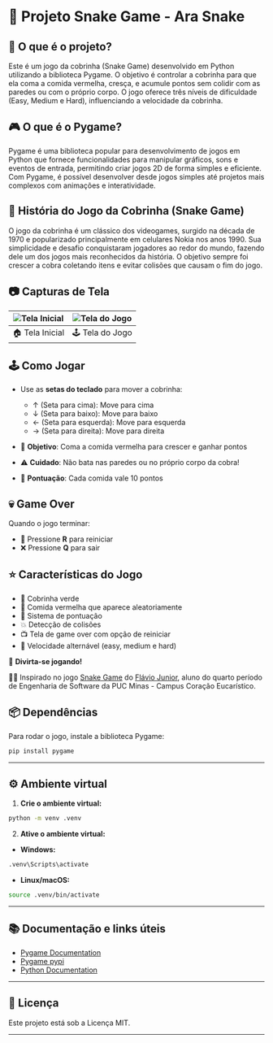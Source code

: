# 🐍 Projeto Snake Game - Ara Snake

## 🎯 O que é o projeto?

Este é um jogo da cobrinha (Snake Game) desenvolvido em Python utilizando a biblioteca Pygame. O objetivo é controlar a cobrinha para que ela coma a comida vermelha, cresça, e acumule pontos sem colidir com as paredes ou com o próprio corpo. O jogo oferece três níveis de dificuldade (Easy, Medium e Hard), influenciando a velocidade da cobrinha.

## 🎮 O que é o Pygame?

Pygame é uma biblioteca popular para desenvolvimento de jogos em Python que fornece funcionalidades para manipular gráficos, sons e eventos de entrada, permitindo criar jogos 2D de forma simples e eficiente. Com Pygame, é possível desenvolver desde jogos simples até projetos mais complexos com animações e interatividade.

## 📜 História do Jogo da Cobrinha (Snake Game)

O jogo da cobrinha é um clássico dos videogames, surgido na década de 1970 e popularizado principalmente em celulares Nokia nos anos 1990. Sua simplicidade e desafio conquistaram jogadores ao redor do mundo, fazendo dele um dos jogos mais reconhecidos da história. O objetivo sempre foi crescer a cobra coletando itens e evitar colisões que causam o fim do jogo.

## 📷 Capturas de Tela

| ![Tela Inicial](https://joaopauloaramuni.github.io/python-imgs/SnakeGame/imgs/home.png) | ![Tela do Jogo](https://joaopauloaramuni.github.io/python-imgs/SnakeGame/imgs/game.png) |
|:--:|:--:|
| 🏠 Tela Inicial | 🕹️ Tela do Jogo |

## 🕹️ Como Jogar

- Use as **setas do teclado** para mover a cobrinha:
  - ↑ (Seta para cima): Move para cima
  - ↓ (Seta para baixo): Move para baixo
  - ← (Seta para esquerda): Move para esquerda
  - → (Seta para direita): Move para direita

- 🎯 **Objetivo**: Coma a comida vermelha para crescer e ganhar pontos  
- ⚠️ **Cuidado**: Não bata nas paredes ou no próprio corpo da cobra!  
- 🧮 **Pontuação**: Cada comida vale 10 pontos

## 💀 Game Over

Quando o jogo terminar:
- 🔁 Pressione **R** para reiniciar  
- ❌ Pressione **Q** para sair

## ⭐ Características do Jogo

- 🐍 Cobrinha verde
- 🍎 Comida vermelha que aparece aleatoriamente
- 🧮 Sistema de pontuação
- 💥 Detecção de colisões
- 📺 Tela de game over com opção de reiniciar
- 🚀 Velocidade alternável (easy, medium e hard)

🎉 **Divirta-se jogando!**

🧑‍💻 Inspirado no jogo [Snake Game](https://github.com/flaviojuniordev/snake-game) do [Flávio Junior](https://github.com/flaviojuniordev), aluno do quarto período de Engenharia de Software da PUC Minas - Campus Coração Eucarístico.

## 📦 Dependências

Para rodar o jogo, instale a biblioteca Pygame:

```bash
pip install pygame
```

---

## ⚙️ Ambiente virtual

1. **Crie o ambiente virtual:**

```bash
python -m venv .venv
```

2. **Ative o ambiente virtual:**

- **Windows:**

```bash
.venv\Scripts\activate
```

- **Linux/macOS:**

```bash
source .venv/bin/activate
```

---

## 📚 Documentação e links úteis

- [Pygame Documentation](https://www.pygame.org/docs/)
- [Pygame pypi](https://pypi.org/project/pygame/)
- [Python Documentation](https://docs.python.org/3/)

---

## 📄 Licença

Este projeto está sob a Licença MIT.

---

